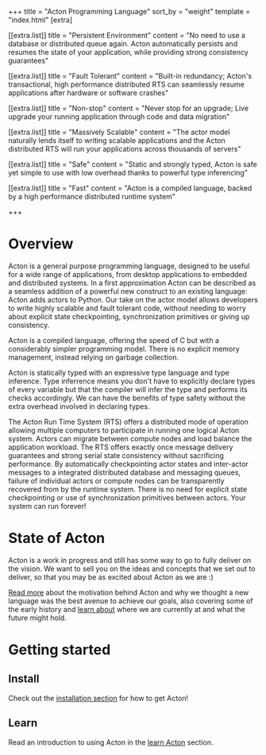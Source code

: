 +++
title = "Acton Programming Language"
sort_by = "weight"
template = "index.html"
[extra]

[[extra.list]]
title = "Persistent Environment"
content = "No need to use a database or distributed queue again. Acton automatically persists and resumes the state of your application, while providing strong consistency guarantees"

[[extra.list]]
title = "Fault Tolerant"
content = "Built-in redundancy; Acton's transactional, high performance distributed RTS can seamlessly resume applications after hardware or software crashes"

[[extra.list]]
title = "Non-stop"
content = "Never stop for an upgrade; Live upgrade your running application through code and data migration"

[[extra.list]]
title = "Massively Scalable"
content = "The actor model naturally lends itself to writing scalable applications and the Acton distributed RTS will run your applications across thousands of servers"

[[extra.list]]
title = "Safe"
content = "Static and strongly typed, Acton is safe yet simple to use with low overhead thanks to powerful type inferencing"

[[extra.list]]
title = "Fast"
content = "Acton is a compiled language, backed by a high performance distributed runtime system"

+++

# Overview
Acton is a general purpose programming language, designed to be useful for a wide range of applications, from desktop applications to embedded and distributed systems. In a first approximation Acton can be described as a seamless addition of a powerful new construct to an existing language: Acton adds actors to Python. Our take on the actor model allows developers to write highly scalable and fault tolerant code, without needing to worry about explicit state checkpointing, synchronization primitives or giving up consistency. 

Acton is a compiled language, offering the speed of C but with a considerably simpler programming model. There is no explicit memory management, instead relying on garbage collection.

Acton is statically typed with an expressive type language and type inference. Type inferrence means you don't have to explicitly declare types of every variable but that the compiler will infer the type and performs its checks accordingly. We can have the benefits of type safety without the extra overhead involved in declaring types.

The Acton Run Time System (RTS) offers a distributed mode of operation allowing multiple computers to participate in running one logical Acton system. Actors can migrate between compute nodes and load balance the application workload. The RTS offers exactly once message delivery guarantees and strong serial state consistency without sacrificing performance. By automatically checkpointing actor states and inter-actor messages to a integrated distributed database and messaging queues, failure of individual actors or compute nodes can be transparently recovered from by the runtime system. There is no need for explicit state checkpointing or use of synchronization primitives between actors. Your system can run forever!


# State of Acton

Acton is a work in progress and still has some way to go to fully deliver on the vision. We want to sell you on the ideas and concepts that we set out to deliver, so that you may be as excited about Acton as we are :)

[Read more](about) about the motivation behind Acton and why we thought a new language was the best avenue to achieve our goals, also covering some of the early history and [learn about](about/future) where we are currently at and what the future might hold.


# Getting started

## Install
Check out the [installation section](install) for how to get Acton!

## Learn

Read an introduction to using Acton in the [learn Acton](learn) section.


